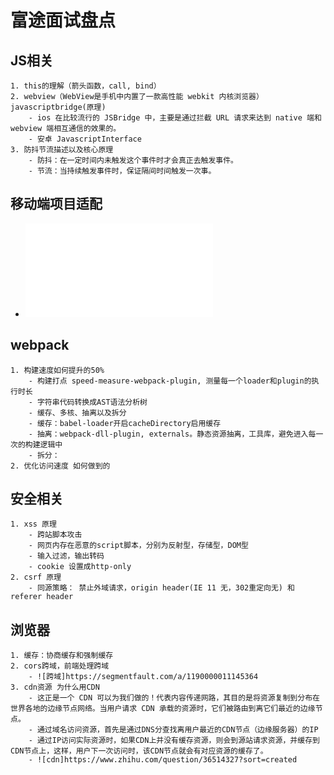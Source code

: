 # 富途面试盘点
## JS相关
    1. this的理解（箭头函数，call, bind）
    2. webview（WebView是手机中内置了一款高性能 webkit 内核浏览器） javascriptbridge(原理)
        - ios 在比较流行的 JSBridge 中，主要是通过拦截 URL 请求来达到 native 端和 webview 端相互通信的效果的。
        - 安卓 JavascriptInterface
    3. 防抖节流描述以及核心原理
        - 防抖：在一定时间内未触发这个事件时才会真正去触发事件。
        - 节流：当持续触发事件时，保证隔间时间触发一次事。

## 移动端项目适配

- ![rem](../八股文/rem.md)

## webpack
    1. 构建速度如何提升的50%
        - 构建打点 speed-measure-webpack-plugin, 测量每一个loader和plugin的执行时长
        - 字符串代码转换成AST语法分析树
        - 缓存、多核、抽离以及拆分
        - 缓存：babel-loader开启cacheDirectory启用缓存
        - 抽离：webpack-dll-plugin, externals。静态资源抽离，工具库，避免进入每一次的构建逻辑中
        - 拆分：
    2. 优化访问速度 如何做到的
## 安全相关
    1. xss 原理
        - 跨站脚本攻击
        - 网页内存在恶意的script脚本，分别为反射型，存储型，DOM型
        - 输入过滤，输出转码
        - cookie 设置成http-only
    2. csrf 原理
        - 同源策略： 禁止外域请求，origin header(IE 11 无，302重定向无) 和 referer header
## 浏览器
    1. 缓存：协商缓存和强制缓存
    2. cors跨域，前端处理跨域
        - ![跨域]https://segmentfault.com/a/1190000011145364
    3. cdn资源 为什么用CDN
        - 这正是一个 CDN 可以为我们做的！代表内容传递网路，其目的是将资源复制到分布在世界各地的边缘节点网络。当用户请求 CDN 承载的资源时，它们被路由到离它们最近的边缘节点。
        - 通过域名访问资源，首先是通过DNS分查找离用户最近的CDN节点（边缘服务器）的IP
        - 通过IP访问实际资源时，如果CDN上并没有缓存资源，则会到源站请求资源，并缓存到CDN节点上，这样，用户下一次访问时，该CDN节点就会有对应资源的缓存了。
        - ![cdn]https://www.zhihu.com/question/36514327?sort=created